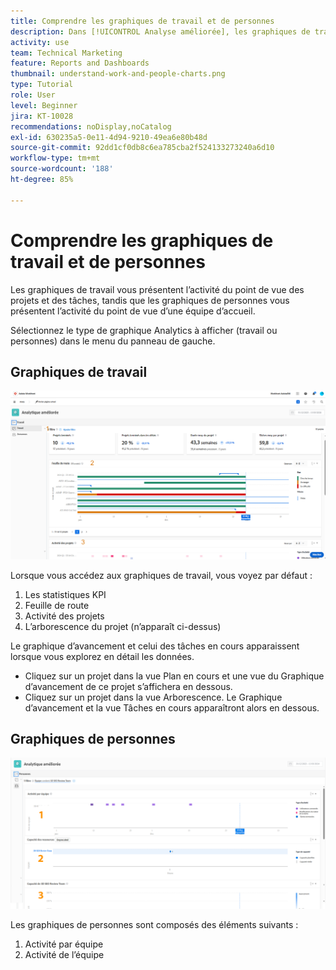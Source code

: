 ```yaml
---
title: Comprendre les graphiques de travail et de personnes
description: Dans [!UICONTROL Analyse améliorée], les graphiques de travail vous montrent l’activité du point de vue du projet et de la tâche, tandis que les graphiques de personnes vous montrent l’activité du point de vue d’une équipe d’accueil.
activity: use
team: Technical Marketing
feature: Reports and Dashboards
thumbnail: understand-work-and-people-charts.png
type: Tutorial
role: User
level: Beginner
jira: KT-10028
recommendations: noDisplay,noCatalog
exl-id: 630235a5-0e11-4d94-9210-49ea6e80b48d
source-git-commit: 92dd1cf0db8c6ea785cba2f524133273240a6d10
workflow-type: tm+mt
source-wordcount: '188'
ht-degree: 85%

---
```


# Comprendre les graphiques de travail et de personnes

Les graphiques de travail vous présentent l’activité du point de vue des projets et des tâches, tandis que les graphiques de personnes vous présentent l’activité du point de vue d’une équipe d’accueil.

Sélectionnez le type de graphique Analytics à afficher (travail ou personnes) dans le menu du panneau de gauche.

## Graphiques de travail

![Image de la recherche de la fonction [!UICONTROL Analytics] dans [!DNL Workfront Classic]](assets/section-1-1.png)

Lorsque vous accédez aux graphiques de travail, vous voyez par défaut :

1. Les statistiques KPI
1. Feuille de route
1. Activité des projets
1. L’arborescence du projet (n’apparaît ci-dessus)

Le graphique d’avancement et celui des tâches en cours apparaissent lorsque vous explorez en détail les données.

* Cliquez sur un projet dans la vue Plan en cours et une vue du Graphique d’avancement de ce projet s’affichera en dessous.
* Cliquez sur un projet dans la vue Arborescence. Le Graphique d’avancement et la vue Tâches en cours apparaîtront alors en dessous.

## Graphiques de personnes

![Image de la recherche de la fonction [!UICONTROL Analytics] dans [!DNL Workfront Classic]](assets/section-1-2.png)

Les graphiques de personnes sont composés des éléments suivants :

1. Activité par équipe
1. Activité de l’équipe
